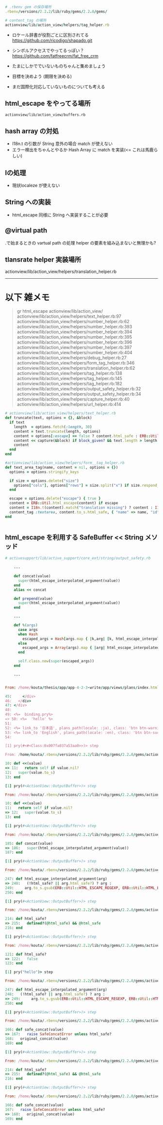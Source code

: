 

```ruby
# .rbenv gem の保存場所
.rbenv/versions/2.2.2/lib/ruby/gems/2.2.0/gems/

# content_tag の場所
actionview/lib/action_view/helpers/tag_helper.rb
```


- ロケール辞書が役割ごとに区別されてる
https://github.com/ricodigo/shapado.git

- シンボルアクセスでやってるっぽい？
https://github.com/fatfreecrm/fat_free_crm

- たまにしかででいないものちゃんと集めましょう
- 目標を決めよう (期限を決める)
- まだ国際化対応していないものについても考える


## html_escape をやってる場所
```
actionview/lib/action_view/buffers.rb
```

## hash array の対処

- I18n.t の引数が String 意外の場合 match が使えない
- エラー検出をちゃんとやるか Hash Array に match を実装(<= これは馬鹿らしい)


## lの処理
- 現状localeze が使えない

## String への実装
- html_escape 同様に String へ実装することが必要

## @virtual path
.で始まるときの vartual path の処理
helper の要素を組み込まないと無理かも?

## tlansrate helper 実装場所
actionview/lib/action_view/helpers/translation_helper.rb 

---
# 以下 雑メモ


>gr html_escape actionview/lib/action_view/
actionview/lib/action_view/helpers/text_helper.rb:97
actionview/lib/action_view/helpers/number_helper.rb:62
actionview/lib/action_view/helpers/number_helper.rb:393
actionview/lib/action_view/helpers/number_helper.rb:394
actionview/lib/action_view/helpers/number_helper.rb:395
actionview/lib/action_view/helpers/number_helper.rb:396
actionview/lib/action_view/helpers/number_helper.rb:397
actionview/lib/action_view/helpers/number_helper.rb:404
actionview/lib/action_view/helpers/debug_helper.rb:27
actionview/lib/action_view/helpers/form_tag_helper.rb:346
actionview/lib/action_view/helpers/translation_helper.rb:62
actionview/lib/action_view/helpers/tag_helper.rb:138
actionview/lib/action_view/helpers/tag_helper.rb:145
actionview/lib/action_view/helpers/tag_helper.rb:182
actionview/lib/action_view/helpers/output_safety_helper.rb:32
actionview/lib/action_view/helpers/output_safety_helper.rb:34
actionview/lib/action_view/helpers/capture_helper.rb:40
actionview/lib/action_view/helpers/url_helper.rb:414


```ruby
# actionview/lib/action_view/helpers/text_helper.rb
def truncate(text, options = {}, &block)
  if text
    length  = options.fetch(:length, 30)
    content = text.truncate(length, options)
    content = options[:escape] == false ? content.html_safe : ERB::Util.html_escape(content)
    content << capture(&block) if block_given? && text.length > length
    content
  end
end

#actionview/lib/action_view/helpers/form__tag_helper.rb
def text_area_tag(name, content = nil, options = {})
  options = options.stringify_keys

  if size = options.delete("size")
    options["cols"], options["rows"] = size.split("x") if size.respond_to?(:split)
  end

  escape = options.delete("escape") { true }
  content = ERB::Util.html_escape(content) if escape
  content = I18n.t(content).match("translation missing") ? content : I18n.t(content)
  content_tag :textarea, content.to_s.html_safe, { "name" => name, "id" => sanitize_to_id(name) }.update(options)
end



```


## html_escape を利用する SafeBuffer << String メソッド

```ruby
# activesupport/lib/active_support/core_ext/string/output_safety.rb
    
    ...
    
    def concat(value)
      super(html_escape_interpolated_argument(value))
    end
    alias << concat

    def prepend(value)
      super(html_escape_interpolated_argument(value))
    end

    ...

    def %(args)
      case args
      when Hash
        escaped_args = Hash[args.map { |k,arg| [k, html_escape_interpolated_argument(arg)] }]
      else
        escaped_args = Array(args).map { |arg| html_escape_interpolated_argument(arg) }
      end

      self.class.new(super(escaped_args))
    end

    ...

```


```ruby

From: /home/kouta/thesis/app/app-4-2-3-write/app/views/plans/index.html.erb @ line 50 ActionView::CompiledTemplates#_app_views_plans_index_html_erb___971184520513241304_70163052236100:

45:     </div>
46:   </div>
47: </div>
48:
49: <%=  binding.pry%>
=> 50: <%=  'hello' %>
51:
52: <%= link_to '日本語', plans_path(locale: :ja), class: 'btn btn-warning' %>
53: <%= link_to 'English', plans_path(locale: :en), class: 'btn btn-success' %>
54:

[1] pry(#<#<Class:0x007fa037a53aa0>>)> step

From: /home/kouta/.rbenv/versions/2.2.2/lib/ruby/gems/2.2.0/gems/actionview-4.2.3/lib/action_view/buffers.rb @ line 11 ActionView::OutputBuffer#<<:

10: def <<(value)
=> 11:   return self if value.nil?
12:   super(value.to_s)
13: end

[1] pry(#<ActionView::OutputBuffer>)> step

From: /home/kouta/.rbenv/versions/2.2.2/lib/ruby/gems/2.2.0/gems/actionview-4.2.3/lib/action_view/buffers.rb @ line 12 ActionView::OutputBuffer#<<:

10: def <<(value)
11:   return self if value.nil?
=> 12:   super(value.to_s)
13: end

[1] pry(#<ActionView::OutputBuffer>)> step

From: /home/kouta/.rbenv/versions/2.2.2/lib/ruby/gems/2.2.0/gems/activesupport-4.2.3/lib/active_support/core_ext/string/output_safety.rb @ line 186 ActiveSupport::SafeBuffer#concat:

185: def concat(value)
=> 186:   super(html_escape_interpolated_argument(value))
187: end

[1] pry(#<ActionView::OutputBuffer>)> step

From: /home/kouta/.rbenv/versions/2.2.2/lib/ruby/gems/2.2.0/gems/activesupport-4.2.3/lib/active_support/core_ext/string/output_safety.rb @ line 248 ActiveSupport::SafeBuffer#html_escape_interpolated_argument:

247: def html_escape_interpolated_argument(arg)
=> 248:   (!html_safe? || arg.html_safe?) ? arg :
249:     arg.to_s.gsub(ERB::Util::HTML_ESCAPE_REGEXP, ERB::Util::HTML_ESCAPE)
250: end

[1] pry(#<ActionView::OutputBuffer>)> step

From: /home/kouta/.rbenv/versions/2.2.2/lib/ruby/gems/2.2.0/gems/activesupport-4.2.3/lib/active_support/core_ext/string/output_safety.rb @ line 215 ActiveSupport::SafeBuffer#html_safe?:

214: def html_safe?
=> 215:   defined?(@html_safe) && @html_safe
216: end

[1] pry(#<ActionView::OutputBuffer>)> step

From: /home/kouta/.rbenv/versions/2.2.2/lib/ruby/gems/2.2.0/gems/activesupport-4.2.3/lib/active_support/core_ext/string/output_safety.rb @ line 122 Object#html_safe?:

121: def html_safe?
=> 122:   false
123: end

[1] pry("hello")> step

From: /home/kouta/.rbenv/versions/2.2.2/lib/ruby/gems/2.2.0/gems/activesupport-4.2.3/lib/active_support/core_ext/string/output_safety.rb @ line 249 ActiveSupport::SafeBuffer#html_escape_interpolated_argument:

247: def html_escape_interpolated_argument(arg)
248:   (!html_safe? || arg.html_safe?) ? arg :
=> 249:     arg.to_s.gsub(ERB::Util::HTML_ESCAPE_REGEXP, ERB::Util::HTML_ESCAPE)
250: end

[1] pry(#<ActionView::OutputBuffer>)> step

From: /home/kouta/.rbenv/versions/2.2.2/lib/ruby/gems/2.2.0/gems/activesupport-4.2.3/lib/active_support/core_ext/string/output_safety.rb @ line 167 ActiveSupport::SafeBuffer#safe_concat:

166: def safe_concat(value)
=> 167:   raise SafeConcatError unless html_safe?
168:   original_concat(value)
169: end

[1] pry(#<ActionView::OutputBuffer>)> step

From: /home/kouta/.rbenv/versions/2.2.2/lib/ruby/gems/2.2.0/gems/activesupport-4.2.3/lib/active_support/core_ext/string/output_safety.rb @ line 215 ActiveSupport::SafeBuffer#html_safe?:

214: def html_safe?
=> 215:   defined?(@html_safe) && @html_safe
216: end

[1] pry(#<ActionView::OutputBuffer>)> step

From: /home/kouta/.rbenv/versions/2.2.2/lib/ruby/gems/2.2.0/gems/activesupport-4.2.3/lib/active_support/core_ext/string/output_safety.rb @ line 168 ActiveSupport::SafeBuffer#safe_concat:

166: def safe_concat(value)
167:   raise SafeConcatError unless html_safe?
=> 168:   original_concat(value)
169: end
```

